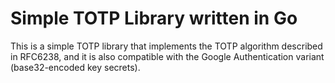 # Simple TOTP Library written in Go

This is a simple TOTP library that implements the TOTP algorithm described in RFC6238, and it is also compatible with the Google Authentication variant (base32-encoded key secrets).

